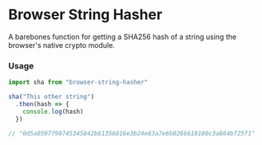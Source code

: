 # Browser String Hasher

A barebones function for getting a SHA256 hash of a string using the browser's native crypto module.

### Usage

```js
import sha from "browser-string-hasher"

sha("This other string")
  .then(hash => {
    console.log(hash)
  })

// "0d5a0597790745345842b61356016e3b24e83a7e6b0266618180c3a864bf25f1"
```
